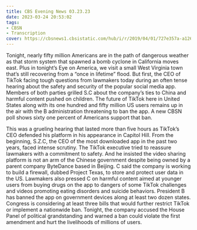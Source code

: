 ```yaml
---
title: CBS Evening News 03.23.23
date: 2023-03-24 20:53:02
tags:
- CBSN
- Transcription
cover: https://cbsnews1.cbsistatic.com/hub/i/r/2019/04/01/727e357a-a126-4138-a2c5-4d3222669d57/thumbnail/640x360/3ff2761028dc5c65cc4f07acd54bcd5c/cbsn2-logo-1920x1080.jpg
---
```

Tonight, nearly fifty million Americans are in the path of dangerous weather as that storm system that spawned a bomb cyclone in California moves east. Plus in tonight’s Eye on America, we visit a small West Virginia town that’s still recovering from a “once in lifetime” flood. But first, the CEO of TikTok facing tough questions from lawmakers today during an often tense hearing about the safety and security of the popular social media app. Members of both parties grilled S.C about the company’s ties to China and harmful content pushed on children. The future of TikTok here in United States along with its one hundred and fifty million US users remains up in the air with the B administration threatening to ban the app. A new CBSN poll shows sixty one percent of Americans support that ban. 

This was a grueling hearing that lasted more than five hours as TikTok’s CEO defended his platform in his appearance in Capitol Hill. From the beginning, S.Z.C, the CEO of the most downloaded app in the past two years, faced intense scrutiny. The TikTok executive tried to reassure lawmakers with a commitment to safety. And he insisted the video sharing platform is not an arm of the Chinese government despite being owned by a parent company ByteDance based in Beijing. C said the company is working to build a firewall, dubbed Project Texas, to store and protect user data in the US. Lawmakers also pressed C on harmful content aimed at younger users from buying drugs on the app to dangers of some TikTok challenges and videos promoting eating disorders and suicide behaviors. President B has banned the app on government devices along at least two dozen states. Congress is considering at least three bills that would further restrict TikTok or implement a nationwide ban. Tonight, the company accused the House Panel of political grandstanding and warned a ban could violate the first amendment and hurt the livelihoods of millions of users.  
